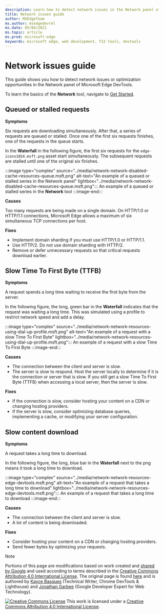 ```yaml
---
description: Learn how to detect network issues in the Network panel of Microsoft Edge DevTools.
title: Network issues guide
author: MSEdgeTeam
ms.author: msedgedevrel
ms.date: 05/04/2021
ms.topic: article
ms.prod: microsoft-edge
keywords: microsoft edge, web development, f12 tools, devtools
---
```

<!-- Copyright Kayce Basques and Jonathan Garbee

   Licensed under the Apache License, Version 2.0 (the "License");
   you may not use this file except in compliance with the License.
   You may obtain a copy of the License at

       https://www.apache.org/licenses/LICENSE-2.0

   Unless required by applicable law or agreed to in writing, software
   distributed under the License is distributed on an "AS IS" BASIS,
   WITHOUT WARRANTIES OR CONDITIONS OF ANY KIND, either express or implied.
   See the License for the specific language governing permissions and
   limitations under the License.  -->
# Network issues guide

This guide shows you how to detect network issues or optimization opportunities in the Network panel of Microsoft Edge DevTools.

To learn the basics of the **Network** tool, navigate to [Get Started][NetworkPerformance].

## Queued or stalled requests

**Symptoms**

Six requests are downloading simultaneously.  After that, a series of requests are queued or stalled.  Once one of the first six requests finishes, one of the requests in the queue starts.

In the **Waterfall** in the following figure, the first six requests for the `edge-iconx1024.msft.png` asset start simultaneously.  The subsequent requests are stalled until one of the original six finishes.

:::image type="complex" source="../media/network-network-disabled-cache-resources-queue.msft.png" alt-text="An example of a queued or stalled series in the Network panel" lightbox="../media/network-network-disabled-cache-resources-queue.msft.png":::
   An example of a queued or stalled series in the **Network** tool
:::image-end:::

**Causes**

Too many requests are being made on a single domain.  On HTTP/1.0 or HTTP/1.1 connections, Microsoft Edge allows a maximum of six simultaneous TCP connections per host.

**Fixes**

*   Implement domain sharding if you must use HTTP/1.0 or HTTP/1.1.
*   Use HTTP/2.  Do not use domain sharding with HTTP/2.
*   Remove or defer unnecessary requests so that critical requests download earlier.

## Slow Time To First Byte (TTFB)

**Symptoms**

A request spends a long time waiting to receive the first byte from the server.

In the following figure, the long, green bar in the **Waterfall** indicates that the request was waiting a long time.  This was simulated using a profile to restrict network speed and add a delay.

:::image type="complex" source="../media/network-network-resources-using-dial-up-profile.msft.png" alt-text="An example of a request with a slow Time To First Byte" lightbox="../media/network-network-resources-using-dial-up-profile.msft.png":::
   An example of a request with a slow Time To First Byte
:::image-end:::

**Causes**

*   The connection between the client and server is slow.
*   The server is slow to respond.  Host the server locally to determine if it is the connection or server that is slow.  If you still get a slow Time To First Byte \(TTFB\) when accessing a local server, then the server is slow.

**Fixes**

*   If the connection is slow, consider hosting your content on a CDN or changing hosting providers.
*   If the server is slow, consider optimizing database queries, implementing a cache, or modifying your server configuration.

## Slow content download

**Symptoms**

A request takes a long time to download.

In the following figure, the long, blue bar in the **Waterfall** next to the png means it took a long time to download.

:::image type="complex" source="../media/network-network-resources-edge-devtools.msft.png" alt-text="An example of a request that takes a long time to download" lightbox="../media/network-network-resources-edge-devtools.msft.png":::
   An example of a request that takes a long time to download
:::image-end:::

**Causes**

*   The connection between the client and server is slow.
*   A lot of content is being downloaded.

**Fixes**

*   Consider hosting your content on a CDN or changing hosting providers.
*   Send fewer bytes by optimizing your requests.

<!-- ## Contribute knowledge  / Getting in touch

Do you have a network issue that should be added to this guide?

*   Send a tweet to [@EdgeDevTools][MicrosoftEdgeTweet].
*   Choose **Send Feedback** \(![Send Feedback](../media/smile-icon.msft.png)\) in the DevTools or select `Alt`+`Shift`+`I` \(Windows, Linux\) or `Option`+`Shift`+`I` \(macOS\) to provide feedback or feature requests.
*   [Open an issue][WebFundamentalsIssue] on the docs repo.  -->


<!-- ====================================================================== -->
<!-- links -->
[NetworkPerformance]: ./index.md "Inspect network activity in Microsoft Edge DevTools | Microsoft Docs"

[MicrosoftEdgeTweet]: https://twitter.com/intent/tweet?text=@EdgeDevTools%20[Network%20Issues%20Guide%20Suggestion]

[WebFundamentalsIssue]: https://github.com/MicrosoftDocs/edge-developer/issues/new?title=%5BDevTools%20Network%20Issues%20Guide%20Suggestion%5D "New Issue - MicrosoftDocs/edge-developer"


<!-- ====================================================================== -->
> [!NOTE]
> Portions of this page are modifications based on work created and [shared by Google][GoogleSitePolicies] and used according to terms described in the [Creative Commons Attribution 4.0 International License][CCA4IL].
> The original page is found [here](https://developers.google.com/web/tools/chrome-devtools/network/issues) and is authored by [Kayce Basques][KayceBasques] \(Technical Writer, Chrome DevTools \& Lighthouse\) and [Jonathan Garbee][JonathanGarbee] \(Google Developer Expert for Web Technology\).

[![Creative Commons License][CCby4Image]][CCA4IL]
This work is licensed under a [Creative Commons Attribution 4.0 International License][CCA4IL].

[CCA4IL]: https://creativecommons.org/licenses/by/4.0
[CCby4Image]: https://i.creativecommons.org/l/by/4.0/88x31.png
[GoogleSitePolicies]: https://developers.google.com/terms/site-policies
[KayceBasques]: https://developers.google.com/web/resources/contributors#kayce-basques
[JonathanGarbee]: https://developers.google.com/web/resources/contributors#jonathan-garbee
